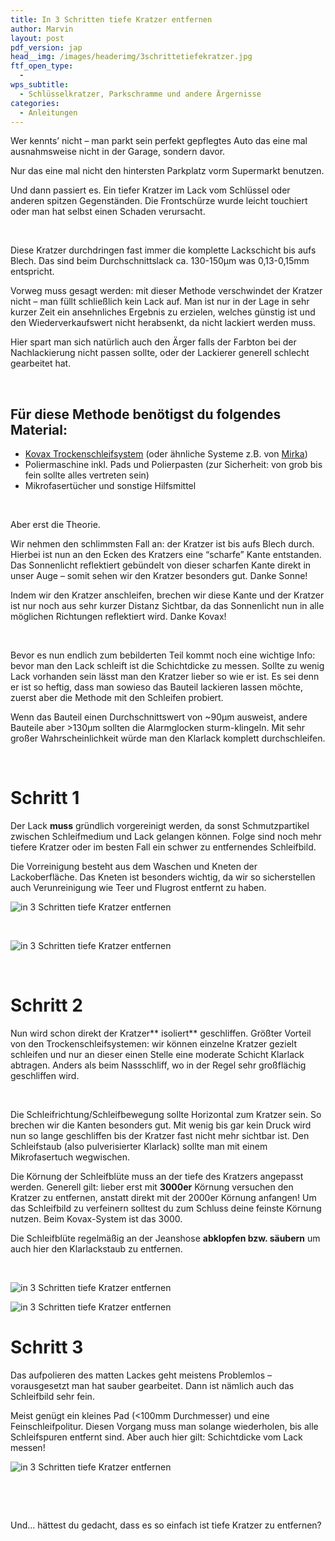 ```yaml
---
title: In 3 Schritten tiefe Kratzer entfernen
author: Marvin
layout: post
pdf_version: jap
head__img: /images/headerimg/3schrittetiefekratzer.jpg
ftf_open_type:
  - 
wps_subtitle:
  - Schlüsselkratzer, Parkschramme und andere Ärgernisse
categories:
  - Anleitungen
---
```

Wer kennts&#8217; nicht &#8211; man parkt sein perfekt gepflegtes Auto das eine mal ausnahmsweise nicht in der Garage, sondern davor.

Nur das eine mal nicht den hintersten Parkplatz vorm Supermarkt benutzen.

Und dann passiert es. Ein tiefer Kratzer im Lack vom Schlüssel oder anderen spitzen Gegenständen. Die Frontschürze wurde leicht touchiert oder man hat selbst einen Schaden verursacht.

&nbsp;

Diese Kratzer durchdringen fast immer die komplette Lackschicht bis aufs Blech. Das sind beim Durchschnittslack ca. 130-150µm was 0,13-0,15mm entspricht.

Vorweg muss gesagt werden: mit dieser Methode verschwindet der Kratzer nicht &#8211; man füllt schließlich kein Lack auf. Man ist nur in der Lage in sehr kurzer Zeit ein ansehnliches Ergebnis zu erzielen, welches günstig ist und den Wiederverkaufswert nicht herabsenkt, da nicht lackiert werden muss.

Hier spart man sich natürlich auch den Ärger falls der Farbton bei der Nachlackierung nicht passen sollte, oder der Lackierer generell schlecht gearbeitet hat.

&nbsp;

## Für diese Methode benötigst du folgendes Material:

*   <a title="Schleifblock mit 2000&3000er Körnung" href="http://www.petzoldts.de/shop/Trockenschleif-Set,-Tolecut,-Kovax-p-1756.html" target="_blank">Kovax Trockenschleifsystem</a> (oder ähnliche Systeme z.B. von <a title="Schleifblock von Mirka" href="http://www.carparts-koeln.de/shop/schleifblute.5380/597025" target="_blank">Mirka</a>)
*   Poliermaschine inkl. Pads und Polierpasten (zur Sicherheit: von grob bis fein sollte alles vertreten sein)
*   Mikrofasertücher und sonstige Hilfsmittel

&nbsp;

Aber erst die Theorie.

Wir nehmen den schlimmsten Fall an: der Kratzer ist bis aufs Blech durch. Hierbei ist nun an den Ecken des Kratzers eine &#8220;scharfe&#8221; Kante entstanden. Das Sonnenlicht reflektiert gebündelt von dieser scharfen Kante direkt in unser Auge &#8211; somit sehen wir den Kratzer besonders gut. Danke Sonne!

Indem wir den Kratzer anschleifen, brechen wir diese Kante und der Kratzer ist nur noch aus sehr kurzer Distanz Sichtbar, da das Sonnenlicht nun in alle möglichen Richtungen reflektiert wird. Danke Kovax!

&nbsp;

Bevor es nun endlich zum bebilderten Teil kommt noch eine wichtige Info: bevor man den Lack schleift ist die Schichtdicke zu messen. Sollte zu wenig Lack vorhanden sein lässt man den Kratzer lieber so wie er ist. Es sei denn er ist so heftig, dass man sowieso das Bauteil lackieren lassen möchte, zuerst aber die Methode mit den Schleifen probiert.

Wenn das Bauteil einen Durchschnittswert von ~90µm ausweist, andere Bauteile aber >130µm sollten die Alarmglocken sturm-klingeln. Mit sehr großer Wahrscheinlichkeit würde man den Klarlack komplett durchschleifen.

&nbsp;

# Schritt 1

Der Lack **muss** gründlich vorgereinigt werden, da sonst Schmutzpartikel zwischen Schleifmedium und Lack gelangen können. Folge sind noch mehr tiefere Kratzer oder im besten Fall ein schwer zu entfernendes Schleifbild.

Die Vorreinigung besteht aus dem Waschen und Kneten der Lackoberfläche. Das Kneten ist besonders wichtig, da wir so sicherstellen auch Verunreinigung wie Teer und Flugrost entfernt zu haben.

![in 3 Schritten tiefe Kratzer entfernen](https://glossboss.de/images/mark/kovax/18.JPG)

&nbsp;

![in 3 Schritten tiefe Kratzer entfernen](https://glossboss.de/images/mark/kovax/19.JPG)

&nbsp;

# Schritt 2

Nun wird schon direkt der Kratzer** isoliert** geschliffen. Größter Vorteil von den Trockenschleifsystemen: wir können einzelne Kratzer gezielt schleifen und nur an dieser einen Stelle eine moderate Schicht Klarlack abtragen. Anders als beim Nassschliff, wo in der Regel sehr großflächig geschliffen wird.

&nbsp;

Die Schleifrichtung/Schleifbewegung sollte Horizontal zum Kratzer sein. So brechen wir die Kanten besonders gut. Mit wenig bis gar kein Druck wird nun so lange geschliffen bis der Kratzer fast nicht mehr sichtbar ist. Den Schleifstaub (also pulverisierter Klarlack) sollte man mit einem Mikrofasertuch wegwischen.

Die Körnung der Schleifblüte muss an der tiefe des Kratzers angepasst werden. Generell gilt: lieber erst mit **3000er** Körnung versuchen den Kratzer zu entfernen, anstatt direkt mit der 2000er Körnung anfangen! Um das Schleifbild zu verfeinern solltest du zum Schluss deine feinste Körnung nutzen. Beim Kovax-System ist das 3000.

Die Schleifblüte regelmäßig an der Jeanshose **abklopfen bzw. säubern** um auch hier den Klarlackstaub zu entfernen.

&nbsp;

![in 3 Schritten tiefe Kratzer entfernen](https://glossboss.de/images/mark/kovax/20.JPG)

![in 3 Schritten tiefe Kratzer entfernen](https://glossboss.de/images/mark/kovax/21.JPG)

# Schritt 3

Das aufpolieren des matten Lackes geht meistens Problemlos &#8211; vorausgesetzt man hat sauber gearbeitet. Dann ist nämlich auch das Schleifbild sehr fein.

Meist genügt ein kleines Pad (<100mm Durchmesser) und eine Feinschleifpolitur. Diesen Vorgang muss man solange wiederholen, bis alle Schleifspuren entfernt sind. Aber auch hier gilt: Schichtdicke vom Lack messen!

![in 3 Schritten tiefe Kratzer entfernen](https://glossboss.de/images/mark/kovax/22.JPG)

&nbsp;

&nbsp;

Und&#8230; hättest du gedacht, dass es so einfach ist tiefe Kratzer zu entfernen?